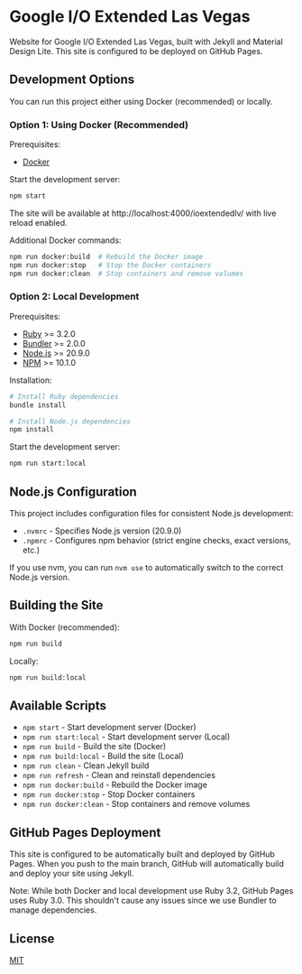 # Google I/O Extended Las Vegas

Website for Google I/O Extended Las Vegas, built with Jekyll and Material Design Lite. This site is configured to be deployed on GitHub Pages.

## Development Options

You can run this project either using Docker (recommended) or locally.

### Option 1: Using Docker (Recommended)

Prerequisites:
- [Docker](https://www.docker.com/get-started/)

Start the development server:
```bash
npm start
```

The site will be available at http://localhost:4000/ioextendedlv/ with live reload enabled.

Additional Docker commands:
```bash
npm run docker:build  # Rebuild the Docker image
npm run docker:stop   # Stop the Docker containers
npm run docker:clean  # Stop containers and remove volumes
```

### Option 2: Local Development

Prerequisites:
- [Ruby](https://www.ruby-lang.org/en/) >= 3.2.0
- [Bundler](https://bundler.io/) >= 2.0.0
- [Node.js](https://nodejs.org/) >= 20.9.0
- [NPM](https://www.npmjs.org/) >= 10.1.0

Installation:
```bash
# Install Ruby dependencies
bundle install

# Install Node.js dependencies
npm install
```

Start the development server:
```bash
npm run start:local
```

## Node.js Configuration

This project includes configuration files for consistent Node.js development:

- `.nvmrc` - Specifies Node.js version (20.9.0)
- `.npmrc` - Configures npm behavior (strict engine checks, exact versions, etc.)

If you use nvm, you can run `nvm use` to automatically switch to the correct Node.js version.

## Building the Site

With Docker (recommended):
```bash
npm run build
```

Locally:
```bash
npm run build:local
```

## Available Scripts

- `npm start` - Start development server (Docker)
- `npm run start:local` - Start development server (Local)
- `npm run build` - Build the site (Docker)
- `npm run build:local` - Build the site (Local)
- `npm run clean` - Clean Jekyll build
- `npm run refresh` - Clean and reinstall dependencies
- `npm run docker:build` - Rebuild the Docker image
- `npm run docker:stop` - Stop Docker containers
- `npm run docker:clean` - Stop containers and remove volumes

## GitHub Pages Deployment

This site is configured to be automatically built and deployed by GitHub Pages. When you push to the main branch, GitHub will automatically build and deploy your site using Jekyll.

Note: While both Docker and local development use Ruby 3.2, GitHub Pages uses Ruby 3.0. This shouldn't cause any issues since we use Bundler to manage dependencies.

## License

[MIT](LICENSE.md)
